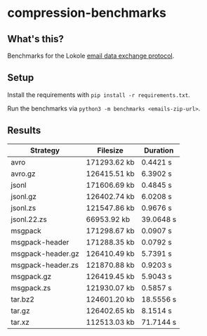 # compression-benchmarks

## What's this?

Benchmarks for the Lokole [email data exchange protocol](https://github.com/ascoderu/opwen-cloudserver#data-exchange-format).

## Setup

Install the requirements with `pip install -r requirements.txt`.

Run the benchmarks via `python3 -m benchmarks <emails-zip-url>`.

## Results

| Strategy          | Filesize     | Duration   |
| ----------------- | ------------ | ---------- |
| avro              | 171293.62 kb |  0.4421 s  |
| avro.gz           | 126415.51 kb |  6.3902 s  |
| jsonl             | 171606.69 kb |  0.4845 s  |
| jsonl.gz          | 126402.74 kb |  6.0208 s  |
| jsonl.zs          | 121547.86 kb |  0.9676 s  |
| jsonl.22.zs       |  66953.92 kb | 39.0648 s  |
| msgpack           | 171298.67 kb |  0.0907 s  |
| msgpack-header    | 171288.35 kb |  0.0792 s  |
| msgpack-header.gz | 126410.49 kb |  5.7391 s  |
| msgpack-header.zs | 121870.88 kb |  0.9203 s  |
| msgpack.gz        | 126419.45 kb |  5.9043 s  |
| msgpack.zs        | 121930.07 kb |  0.5857 s  |
| tar.bz2           | 124601.20 kb | 18.5556 s  |
| tar.gz            | 126402.65 kb |  8.1514 s  |
| tar.xz            | 112513.03 kb | 71.7144 s  |
